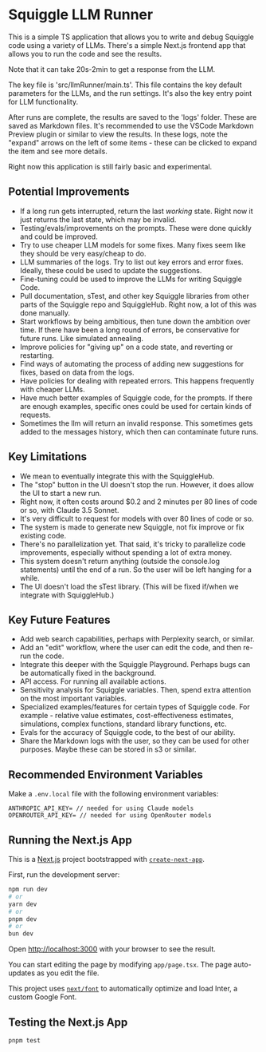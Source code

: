 # Squiggle LLM Runner

This is a simple TS application that allows you to write and debug Squiggle code using a variety of LLMs. There's a simple Next.js frontend app that allows you to run the code and see the results.

Note that it can take 20s-2min to get a response from the LLM.

The key file is 'src/llmRunner/main.ts'. This file contains the key default parameters for the LLMs, and the run settings. It's also the key entry point for LLM functionality.

After runs are complete, the results are saved to the 'logs' folder. These are saved as Markdown files. It's recommended to use the VSCode Markdown Preview plugin or similar to view the results. In these logs, note the "expand" arrows on the left of some items - these can be clicked to expand the item and see more details.

Right now this application is still fairly basic and experimental.

## Potential Improvements

- If a long run gets interrupted, return the last _working_ state. Right now it just returns the last state, which may be invalid.
- Testing/evals/improvements on the prompts. These were done quickly and could be improved.
- Try to use cheaper LLM models for some fixes. Many fixes seem like they should be very easy/cheap to do.
- LLM summaries of the logs. Try to list out key errors and error fixes. Ideally, these could be used to update the suggestions.
- Fine-tuning could be used to improve the LLMs for writing Squiggle Code.
- Pull documentation, sTest, and other key Squiggle libraries from other parts of the Squiggle repo and SquiggleHub. Right now, a lot of this was done manually.
- Start workflows by being ambitious, then tune down the ambition over time. If there have been a long round of errors, be conservative for future runs. Like simulated annealing.
- Improve policies for "giving up" on a code state, and reverting or restarting.
- Find ways of automating the process of adding new suggestions for fixes, based on data from the logs.
- Have policies for dealing with repeated errors. This happens frequently with cheaper LLMs.
- Have much better examples of Squiggle code, for the prompts. If there are enough examples, specific ones could be used for certain kinds of requests.
- Sometimes the llm will return an invalid response. This sometimes gets added to the messages history, which then can contaminate future runs.

## Key Limitations

- We mean to eventually integrate this with the SquiggleHub.
- The "stop" button in the UI doesn't stop the run. However, it does allow the UI to start a new run.
- Right now, it often costs around $0.2 and 2 minutes per 80 lines of code or so, with Claude 3.5 Sonnet.
- It's very difficult to request for models with over 80 lines of code or so.
- The system is made to generate new Squiggle, not fix improve or fix existing code.
- There's no parallelization yet. That said, it's tricky to parallelize code improvements, especially without spending a lot of extra money.
- This system doesn't return anything (outside the console.log statements) until the end of a run. So the user will be left hanging for a while.
- The UI doesn't load the sTest library. (This will be fixed if/when we integrate with SquiggleHub.)

## Key Future Features

- Add web search capabilities, perhaps with Perplexity search, or similar.
- Add an "edit" workflow, where the user can edit the code, and then re-run the code.
- Integrate this deeper with the Squiggle Playground. Perhaps bugs can be automatically fixed in the background.
- API access. For running all available actions.
- Sensitivity analysis for Squiggle variables. Then, spend extra attention on the most important variables.
- Specialized examples/features for certain types of Squiggle code. For example - relative value estimates, cost-effectiveness estimates, simulations, complex functions, standard library functions, etc.
- Evals for the accuracy of Squiggle code, to the best of our ability.
- Share the Markdown logs with the user, so they can be used for other purposes. Maybe these can be stored in s3 or similar.

## Recommended Environment Variables

Make a `.env.local` file with the following environment variables:

```
ANTHROPIC_API_KEY= // needed for using Claude models
OPENROUTER_API_KEY= // needed for using OpenRouter models
```

## Running the Next.js App

This is a [Next.js](https://nextjs.org/) project bootstrapped with [`create-next-app`](https://github.com/vercel/next.js/tree/canary/packages/create-next-app).

First, run the development server:

```bash
npm run dev
# or
yarn dev
# or
pnpm dev
# or
bun dev
```

Open [http://localhost:3000](http://localhost:3000) with your browser to see the result.

You can start editing the page by modifying `app/page.tsx`. The page auto-updates as you edit the file.

This project uses [`next/font`](https://nextjs.org/docs/basic-features/font-optimization) to automatically optimize and load Inter, a custom Google Font.

## Testing the Next.js App

```bash
pnpm test
```
